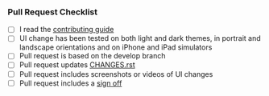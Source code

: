 ### Pull Request Checklist

* [ ] I read the [contributing guide](https://github.com/vector-im/element-ios/blob/documentation_update/CONTRIBUTING.md)
* [ ] UI change has been tested on both light and dark themes, in portrait and landscape orientations and on iPhone and iPad simulators
* [ ] Pull request is based on the develop branch
* [ ] Pull request updates [CHANGES.rst](https://github.com/vector-im/riot-ios/blob/develop/CHANGES.rst)
* [ ] Pull request includes screenshots or videos of UI changes
* [ ] Pull request includes a [sign off](https://github.com/matrix-org/synapse/blob/master/CONTRIBUTING.md#sign-off)
